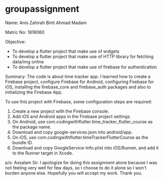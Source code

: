 # groupassignment

Name: Anis Zahirah Binti Ahmad Madani

Matric No: 1818060

Objective:
- To develop a flutter project that make use of widgets
- To develop a flutter project that make use of HTTP library for fetching data/img online
- To develop a flutter project that make use of firebase for authentication

Summary:
The code is about time tracker app. I learned how to create a Firebase project, configure Firebase for Android, configuring Firebase for iOS, installing the firebase_core and firebase_auth packages and also to initializing the Firebase App.


To use this project with Firebase, some configuration steps are required:

1. Create a new project with the Firebase console.
2. Add iOS and Android apps in the Firebase project settings.
3. On Android, use com.codingwithflutter.time_tracker_flutter_course as the package name.
4. Download and copy google-services.json into android/app.
5. On iOS, use com.codingwithflutter.timeTrackerFlutterCourse as the bundle ID.
6. Download and copy GoogleService-Info.plist into iOS/Runner, and add it to the Runner target in Xcode.



p/s: Assalam Sir. I apologize for doing this assignment alone because I was not feeling very well for few days, so I choose to do it alone so I won't burden anyone else. Hopefully you will accept my work. Thank you.
